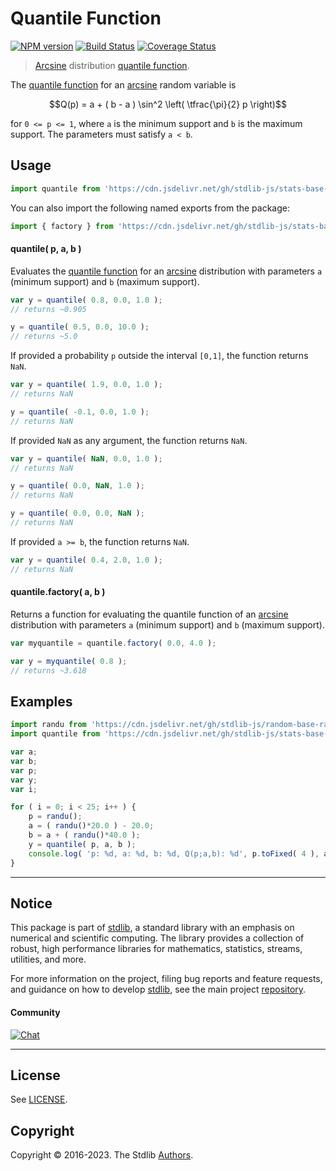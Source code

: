 <!--

@license Apache-2.0

Copyright (c) 2018 The Stdlib Authors.

Licensed under the Apache License, Version 2.0 (the "License");
you may not use this file except in compliance with the License.
You may obtain a copy of the License at

   http://www.apache.org/licenses/LICENSE-2.0

Unless required by applicable law or agreed to in writing, software
distributed under the License is distributed on an "AS IS" BASIS,
WITHOUT WARRANTIES OR CONDITIONS OF ANY KIND, either express or implied.
See the License for the specific language governing permissions and
limitations under the License.

-->

# Quantile Function

[![NPM version][npm-image]][npm-url] [![Build Status][test-image]][test-url] [![Coverage Status][coverage-image]][coverage-url] <!-- [![dependencies][dependencies-image]][dependencies-url] -->

> [Arcsine][arcsine-distribution] distribution [quantile function][quantile-function].

<section class="intro">

The [quantile function][quantile-function] for an [arcsine][arcsine-distribution] random variable is

<!-- <equation class="equation" label="eq:arcsine_quantile_function" align="center" raw="Q(p) = a + ( b - a ) \sin^2 \left( \tfrac{\pi}{2} p \right)" alt="Quantile function for an arcsine distribution."> -->

```math
Q(p) = a + ( b - a ) \sin^2 \left( \tfrac{\pi}{2} p \right)
```

<!-- <div class="equation" align="center" data-raw-text="Q(p) = a + ( b - a ) \sin^2 \left( \tfrac{\pi}{2} p \right)" data-equation="eq:arcsine_quantile_function">
    <img src="https://cdn.jsdelivr.net/gh/stdlib-js/stdlib@591cf9d5c3a0cd3c1ceec961e5c49d73a68374cb/lib/node_modules/@stdlib/stats/base/dists/arcsine/quantile/docs/img/equation_arcsine_quantile_function.svg" alt="Quantile function for an arcsine distribution.">
    <br>
</div> -->

<!-- </equation> -->

for `0 <= p <= 1`, where `a` is the minimum support and `b` is the maximum support. The parameters must satisfy `a < b`.

</section>

<!-- /.intro -->



<section class="usage">

## Usage

```javascript
import quantile from 'https://cdn.jsdelivr.net/gh/stdlib-js/stats-base-dists-arcsine-quantile@deno/mod.js';
```

You can also import the following named exports from the package:

```javascript
import { factory } from 'https://cdn.jsdelivr.net/gh/stdlib-js/stats-base-dists-arcsine-quantile@deno/mod.js';
```

#### quantile( p, a, b )

Evaluates the [quantile function][quantile-function] for an [arcsine][arcsine-distribution] distribution with parameters `a` (minimum support) and `b` (maximum support).

```javascript
var y = quantile( 0.8, 0.0, 1.0 );
// returns ~0.905

y = quantile( 0.5, 0.0, 10.0 );
// returns ~5.0
```

If provided a probability `p` outside the interval `[0,1]`, the function returns `NaN`.

```javascript
var y = quantile( 1.9, 0.0, 1.0 );
// returns NaN

y = quantile( -0.1, 0.0, 1.0 );
// returns NaN
```

If provided `NaN` as any argument, the function returns `NaN`.

```javascript
var y = quantile( NaN, 0.0, 1.0 );
// returns NaN

y = quantile( 0.0, NaN, 1.0 );
// returns NaN

y = quantile( 0.0, 0.0, NaN );
// returns NaN
```

If provided `a >= b`, the function returns `NaN`.

```javascript
var y = quantile( 0.4, 2.0, 1.0 );
// returns NaN
```

#### quantile.factory( a, b )

Returns a function for evaluating the quantile function of an [arcsine][arcsine-distribution] distribution with parameters `a` (minimum support) and `b` (maximum support).

```javascript
var myquantile = quantile.factory( 0.0, 4.0 );

var y = myquantile( 0.8 );
// returns ~3.618
```

</section>

<!-- /.usage -->

<section class="examples">

## Examples

<!-- eslint no-undef: "error" -->

```javascript
import randu from 'https://cdn.jsdelivr.net/gh/stdlib-js/random-base-randu@deno/mod.js';
import quantile from 'https://cdn.jsdelivr.net/gh/stdlib-js/stats-base-dists-arcsine-quantile@deno/mod.js';

var a;
var b;
var p;
var y;
var i;

for ( i = 0; i < 25; i++ ) {
    p = randu();
    a = ( randu()*20.0 ) - 20.0;
    b = a + ( randu()*40.0 );
    y = quantile( p, a, b );
    console.log( 'p: %d, a: %d, b: %d, Q(p;a,b): %d', p.toFixed( 4 ), a.toFixed( 4 ), b.toFixed( 4 ), y.toFixed( 4 ) );
}
```

</section>

<!-- /.examples -->

<!-- Section for related `stdlib` packages. Do not manually edit this section, as it is automatically populated. -->

<section class="related">

</section>

<!-- /.related -->

<!-- Section for all links. Make sure to keep an empty line after the `section` element and another before the `/section` close. -->


<section class="main-repo" >

* * *

## Notice

This package is part of [stdlib][stdlib], a standard library with an emphasis on numerical and scientific computing. The library provides a collection of robust, high performance libraries for mathematics, statistics, streams, utilities, and more.

For more information on the project, filing bug reports and feature requests, and guidance on how to develop [stdlib][stdlib], see the main project [repository][stdlib].

#### Community

[![Chat][chat-image]][chat-url]

---

## License

See [LICENSE][stdlib-license].


## Copyright

Copyright &copy; 2016-2023. The Stdlib [Authors][stdlib-authors].

</section>

<!-- /.stdlib -->

<!-- Section for all links. Make sure to keep an empty line after the `section` element and another before the `/section` close. -->

<section class="links">

[npm-image]: http://img.shields.io/npm/v/@stdlib/stats-base-dists-arcsine-quantile.svg
[npm-url]: https://npmjs.org/package/@stdlib/stats-base-dists-arcsine-quantile

[test-image]: https://github.com/stdlib-js/stats-base-dists-arcsine-quantile/actions/workflows/test.yml/badge.svg?branch=main
[test-url]: https://github.com/stdlib-js/stats-base-dists-arcsine-quantile/actions/workflows/test.yml?query=branch:main

[coverage-image]: https://img.shields.io/codecov/c/github/stdlib-js/stats-base-dists-arcsine-quantile/main.svg
[coverage-url]: https://codecov.io/github/stdlib-js/stats-base-dists-arcsine-quantile?branch=main

<!--

[dependencies-image]: https://img.shields.io/david/stdlib-js/stats-base-dists-arcsine-quantile.svg
[dependencies-url]: https://david-dm.org/stdlib-js/stats-base-dists-arcsine-quantile/main

-->

[chat-image]: https://img.shields.io/gitter/room/stdlib-js/stdlib.svg
[chat-url]: https://app.gitter.im/#/room/#stdlib-js_stdlib:gitter.im

[stdlib]: https://github.com/stdlib-js/stdlib

[stdlib-authors]: https://github.com/stdlib-js/stdlib/graphs/contributors

[umd]: https://github.com/umdjs/umd
[es-module]: https://developer.mozilla.org/en-US/docs/Web/JavaScript/Guide/Modules

[deno-url]: https://github.com/stdlib-js/stats-base-dists-arcsine-quantile/tree/deno
[umd-url]: https://github.com/stdlib-js/stats-base-dists-arcsine-quantile/tree/umd
[esm-url]: https://github.com/stdlib-js/stats-base-dists-arcsine-quantile/tree/esm
[branches-url]: https://github.com/stdlib-js/stats-base-dists-arcsine-quantile/blob/main/branches.md

[stdlib-license]: https://raw.githubusercontent.com/stdlib-js/stats-base-dists-arcsine-quantile/main/LICENSE

[arcsine-distribution]: https://en.wikipedia.org/wiki/Arcsine_distribution

[quantile-function]: https://en.wikipedia.org/wiki/Quantile_function

</section>

<!-- /.links -->
